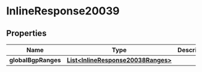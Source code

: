 
# InlineResponse20039

## Properties
Name | Type | Description | Notes
------------ | ------------- | ------------- | -------------
**globalBgpRanges** | [**List&lt;InlineResponse20038Ranges&gt;**](InlineResponse20038Ranges.md) |  |  [optional]



